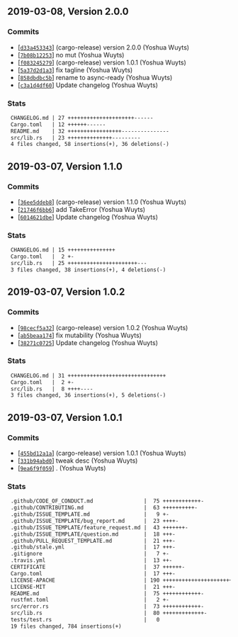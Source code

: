 ## 2019-03-08, Version 2.0.0
### Commits
- [[`d33a453343`](https://github.com/yoshuawuyts/async-ready/commit/d33a453343bf2e51ee105aa35b49fb62853b626d)] (cargo-release) version 2.0.0 (Yoshua Wuyts)
- [[`7b08b12253`](https://github.com/yoshuawuyts/async-ready/commit/7b08b122534873b1df5cae8875d26d580288e9ca)] no mut (Yoshua Wuyts)
- [[`f083245279`](https://github.com/yoshuawuyts/async-ready/commit/f083245279100d04900c80feb70cb80c623a9e9a)] (cargo-release) version 1.0.1 (Yoshua Wuyts)
- [[`5a37d2d1a3`](https://github.com/yoshuawuyts/async-ready/commit/5a37d2d1a30b9d7a8f1cfb38775b71b32f1c135b)] fix tagline (Yoshua Wuyts)
- [[`858dbdbc5b`](https://github.com/yoshuawuyts/async-ready/commit/858dbdbc5ba0900faf6d5c68273a41e896b8a93c)] rename to async-ready (Yoshua Wuyts)
- [[`c3a1d4df60`](https://github.com/yoshuawuyts/async-ready/commit/c3a1d4df60afb62023be7aad7678a72b4cb4f9e2)] Update changelog (Yoshua Wuyts)

### Stats
```diff
 CHANGELOG.md | 27 +++++++++++++++++++++------
 Cargo.toml   | 12 ++++++------
 README.md    | 32 +++++++++++++++++---------------
 src/lib.rs   | 23 ++++++++++++++---------
 4 files changed, 58 insertions(+), 36 deletions(-)
```


## 2019-03-07, Version 1.1.0
### Commits
- [[`36ee5ddeb8`](https://github.com/yoshuawuyts/async-ready/commit/36ee5ddeb8e72af386ee9a17351eeae309e3c98e)] (cargo-release) version 1.1.0 (Yoshua Wuyts)
- [[`21746f6bb6`](https://github.com/yoshuawuyts/async-ready/commit/21746f6bb6019583b362b98b8090ca05c4ffe136)] add TakeError (Yoshua Wuyts)
- [[`6014621dbe`](https://github.com/yoshuawuyts/async-ready/commit/6014621dbeb33f7f53ea0517cc59d40a3f030dde)] Update changelog (Yoshua Wuyts)

### Stats
```diff
 CHANGELOG.md | 15 +++++++++++++++
 Cargo.toml   |  2 +-
 src/lib.rs   | 25 ++++++++++++++++++++++---
 3 files changed, 38 insertions(+), 4 deletions(-)
```


## 2019-03-07, Version 1.0.2
### Commits
- [[`98cecf5a32`](https://github.com/yoshuawuyts/async-ready/commit/98cecf5a32491a3d9fb238954ba6adbb619f1cf6)] (cargo-release) version 1.0.2 (Yoshua Wuyts)
- [[`ab5beaa174`](https://github.com/yoshuawuyts/async-ready/commit/ab5beaa174a79cdea95bfbbc640909c0dcf740f8)] fix mutability (Yoshua Wuyts)
- [[`38271c0725`](https://github.com/yoshuawuyts/async-ready/commit/38271c0725a0cd27d2faffd5ea943c74e74bb718)] Update changelog (Yoshua Wuyts)

### Stats
```diff
 CHANGELOG.md | 31 +++++++++++++++++++++++++++++++
 Cargo.toml   |  2 +-
 src/lib.rs   |  8 ++++----
 3 files changed, 36 insertions(+), 5 deletions(-)
```


## 2019-03-07, Version 1.0.1
### Commits
- [[`455bd12a1a`](https://github.com/yoshuawuyts/async-ready/commit/455bd12a1aeac3deae4c8432050b69eced51b956)] (cargo-release) version 1.0.1 (Yoshua Wuyts)
- [[`331b94abd0`](https://github.com/yoshuawuyts/async-ready/commit/331b94abd01c5848e51584ebf3ce5684cf08dd02)] tweak desc (Yoshua Wuyts)
- [[`9ea6f9f059`](https://github.com/yoshuawuyts/async-ready/commit/9ea6f9f0594e56261e46261b08ccfdebf7012299)] . (Yoshua Wuyts)

### Stats
```diff
 .github/CODE_OF_CONDUCT.md                |  75 ++++++++++++-
 .github/CONTRIBUTING.md                   |  63 ++++++++++-
 .github/ISSUE_TEMPLATE.md                 |   9 +-
 .github/ISSUE_TEMPLATE/bug_report.md      |  23 ++++-
 .github/ISSUE_TEMPLATE/feature_request.md |  43 +++++++-
 .github/ISSUE_TEMPLATE/question.md        |  18 +++-
 .github/PULL_REQUEST_TEMPLATE.md          |  21 +++-
 .github/stale.yml                         |  17 +++-
 .gitignore                                |   7 +-
 .travis.yml                               |  13 ++-
 CERTIFICATE                               |  37 ++++++-
 Cargo.toml                                |  17 +++-
 LICENSE-APACHE                            | 190 +++++++++++++++++++++++++++++++-
 LICENSE-MIT                               |  21 +++-
 README.md                                 |  75 ++++++++++++-
 rustfmt.toml                              |   2 +-
 src/error.rs                              |  73 ++++++++++++-
 src/lib.rs                                |  80 +++++++++++++-
 tests/test.rs                             |   0
 19 files changed, 784 insertions(+)
```


